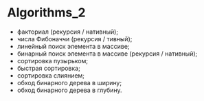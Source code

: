 # Algorithms_2

- факториал (рекурсия / нативный);
- числа Фибоначчи (рекурсия / тивный);
- линейный поиск элемента в массиве;
- бинарный поиск элемента в массиве (рекурсия / нативный);
- сортировка пузырьком;
- быстрая сортировка;
- сортировка слиянием;
- обход бинарного дерева в ширину;
- обход бинарного дерева в глубину.
